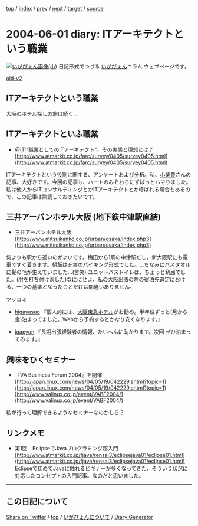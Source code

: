 [top](../index.html) 
 / [index](https://igapyon.github.io/diary/2004/index.html) 
 / [prev](https://igapyon.github.io/diary/2004/ig040531.html) 
 / [next](https://igapyon.github.io/diary/2004/ig040602.html) 
 / [target](https://igapyon.github.io/diary/2004/ig040601.html) 
 / [source](https://github.com/igapyon/diary/blob/gh-pages/2004/ig040601.html.src.md) 

2004-06-01 diary: ITアーキテクトという職業
=====================================================================================================
[![いがぴょん画像(小)](https://igapyon.github.io/diary/images/iga200306s.jpg "いがぴょん")](https://igapyon.github.io/diary/memo/memoigapyon.html) 日記形式でつづる [いがぴょん](https://igapyon.github.io/diary/memo/memoigapyon.html)コラム ウェブページです。

[old-v2](ig040601-orig.html)

## ITアーキテクトという職業

大阪のホテル探しの旅は続く…


## ITアーキテクトといふ職業

* ＠IT:“職業としてのITアーキテクト”、その実態と理想とは？
  [http://www.atmarkit.co.jp/farc/survey/0405/survey0405.html](http://www.atmarkit.co.jp/farc/survey/0405/survey0405.html)

ITアーキテクトという役割に関する、アンケートおよび分析。私、[小柴豊](http://www.atmarkit.co.jp/aboutus/staff/koshiba/koshiba.html)さんの記事、大好きです。今回の記事も、ハートのみぞおちにずばっとハマりました。私は他人からITコンサルティングとかITアーキテクトとか呼ばれる場合もあるので、この記事は熟読しておきたいです。

## 三井アーバンホテル大阪 (地下鉄中津駅直結)

* 三井アーバンホテル大阪
  [http://www.mitsuikanko.co.jp/urban/osaka/index.php3](http://www.mitsuikanko.co.jp/urban/osaka/index.php3)

何よりも駅から近いのがよいです。梅田から1駅の中津駅だし。新大阪駅にも電車ですぐ着きます。朝飯は充実のバイキング形式でした。…ちなみにバスタオルに髪の毛が生えていました…(苦笑) ユニットバストイレは、ちょっと窮屈でした。(肘を打ち付けました)なににせよ、私の大阪出張の際の宿泊先選定における、一つの基準となったことだけは間違いありません。

ツッコミ

* [higayasuo](http://d.hatena.ne.jp/higayasuo/) 『個人的には、[大阪東急ホテル](http://www.tokyuhotels.co.jp/ja/TH/TH_OSAKA/index.shtml)がお勧め。半年位ずっと(月から金)泊まってました。Webから予約するとかなり安くなります。』
  
* [igapyon](http://d.hatena.ne.jp/igapyon/) 『長期出張経験者の情報、たいへんに助かります。次回 ぜひ泊まってみます。』

## 興味をひくセミナー

* 『VA Business Forum 2004』を開催
  [http://japan.linux.com/news/04/05/19/042229.shtml?topic=1](http://japan.linux.com/news/04/05/19/042229.shtml?topic=1)
  [http://www.valinux.co.jp/event/VABF2004/](http://www.valinux.co.jp/event/VABF2004/)

私が行って理解できるようなセミナーなのかしら？

## リンクメモ

* 第1回　EclipseでJavaプログラミング超入門
  [http://www.atmarkit.co.jp/fjava/rensai3/eclipsejava01/eclipse01.html](http://www.atmarkit.co.jp/fjava/rensai3/eclipsejava01/eclipse01.html)
  Eclipseで初めてJavaに触れるビギナーが多くなってきた、そういう状況に対応したコンセプトの入門記事。なのだと思いました。

----------------------------------------------------------------------------------------------------

## この日記について

[Share on Twitter](https://twitter.com/intent/tweet?hashtags=igapyon%2Cdiary%2C%E3%81%84%E3%81%8C%E3%81%B4%E3%82%87%E3%82%93&text=IT%E3%82%A2%E3%83%BC%E3%82%AD%E3%83%86%E3%82%AF%E3%83%88%E3%81%A8%E3%81%84%E3%81%86%E8%81%B7%E6%A5%AD&url=https%3A%2F%2Figapyon.github.io%2Fdiary%2F2004%2Fig040601.html) / [top](../index.html) / [いがぴょんについて](https://igapyon.github.io/diary/memo/memoigapyon.html) / [Diary Generator](https://github.com/igapyon/igapyonv3)
